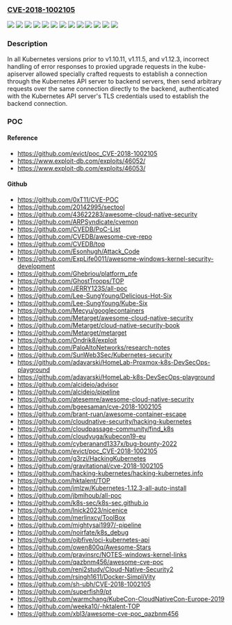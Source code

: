 ### [CVE-2018-1002105](https://cve.mitre.org/cgi-bin/cvename.cgi?name=CVE-2018-1002105)
![](https://img.shields.io/static/v1?label=Product&message=Kubernetes&color=blue)
![](https://img.shields.io/static/v1?label=Version&message=unspecified%20&color=brightgreen)
![](https://img.shields.io/static/v1?label=Version&message=v1.0.x%20&color=brightgreen)
![](https://img.shields.io/static/v1?label=Version&message=v1.1.x%20&color=brightgreen)
![](https://img.shields.io/static/v1?label=Version&message=v1.2.x%20&color=brightgreen)
![](https://img.shields.io/static/v1?label=Version&message=v1.3.x%20&color=brightgreen)
![](https://img.shields.io/static/v1?label=Version&message=v1.4.x%20&color=brightgreen)
![](https://img.shields.io/static/v1?label=Version&message=v1.5.x%20&color=brightgreen)
![](https://img.shields.io/static/v1?label=Version&message=v1.6.x%20&color=brightgreen)
![](https://img.shields.io/static/v1?label=Version&message=v1.7.x%20&color=brightgreen)
![](https://img.shields.io/static/v1?label=Version&message=v1.8.x%20&color=brightgreen)
![](https://img.shields.io/static/v1?label=Version&message=v1.9.x%20&color=brightgreen)
![](https://img.shields.io/static/v1?label=Vulnerability&message=Unchecked%20Error%20Condition&color=brightgreen)

### Description

In all Kubernetes versions prior to v1.10.11, v1.11.5, and v1.12.3, incorrect handling of error responses to proxied upgrade requests in the kube-apiserver allowed specially crafted requests to establish a connection through the Kubernetes API server to backend servers, then send arbitrary requests over the same connection directly to the backend, authenticated with the Kubernetes API server's TLS credentials used to establish the backend connection.

### POC

#### Reference
- https://github.com/evict/poc_CVE-2018-1002105
- https://www.exploit-db.com/exploits/46052/
- https://www.exploit-db.com/exploits/46053/

#### Github
- https://github.com/0xT11/CVE-POC
- https://github.com/20142995/sectool
- https://github.com/43622283/awesome-cloud-native-security
- https://github.com/ARPSyndicate/cvemon
- https://github.com/CVEDB/PoC-List
- https://github.com/CVEDB/awesome-cve-repo
- https://github.com/CVEDB/top
- https://github.com/Esonhugh/Attack_Code
- https://github.com/ExpLife0011/awesome-windows-kernel-security-development
- https://github.com/Ghebriou/platform_pfe
- https://github.com/GhostTroops/TOP
- https://github.com/JERRY123S/all-poc
- https://github.com/Lee-SungYoung/Delicious-Hot-Six
- https://github.com/Lee-SungYoung/Kube-Six
- https://github.com/Mecyu/googlecontainers
- https://github.com/Metarget/awesome-cloud-native-security
- https://github.com/Metarget/cloud-native-security-book
- https://github.com/Metarget/metarget
- https://github.com/Ondrik8/exploit
- https://github.com/PaloAltoNetworks/research-notes
- https://github.com/SunWeb3Sec/Kubernetes-security
- https://github.com/adavarski/HomeLab-Proxmox-k8s-DevSecOps-playground
- https://github.com/adavarski/HomeLab-k8s-DevSecOps-playground
- https://github.com/alcideio/advisor
- https://github.com/alcideio/pipeline
- https://github.com/atesemre/awesome-cloud-native-security
- https://github.com/bgeesaman/cve-2018-1002105
- https://github.com/brant-ruan/awesome-container-escape
- https://github.com/cloudnative-security/hacking-kubernetes
- https://github.com/cloudpassage-community/find_k8s
- https://github.com/cloudyuga/kubecon19-eu
- https://github.com/cyberanand1337x/bug-bounty-2022
- https://github.com/evict/poc_CVE-2018-1002105
- https://github.com/g3rzi/HackingKubernetes
- https://github.com/gravitational/cve-2018-1002105
- https://github.com/hacking-kubernetes/hacking-kubernetes.info
- https://github.com/hktalent/TOP
- https://github.com/imlzw/Kubernetes-1.12.3-all-auto-install
- https://github.com/jbmihoub/all-poc
- https://github.com/k8s-sec/k8s-sec.github.io
- https://github.com/lnick2023/nicenice
- https://github.com/merlinxcy/ToolBox
- https://github.com/mightysai1997/-pipeline
- https://github.com/noirfate/k8s_debug
- https://github.com/ojbfive/oci-kubernetes-api
- https://github.com/owen800q/Awesome-Stars
- https://github.com/pravinsrc/NOTES-windows-kernel-links
- https://github.com/qazbnm456/awesome-cve-poc
- https://github.com/reni2study/Cloud-Native-Security2
- https://github.com/rsingh1611/Docker-SimpliVity
- https://github.com/sh-ubh/CVE-2018-1002105
- https://github.com/superfish9/pt
- https://github.com/warmchang/KubeCon-CloudNativeCon-Europe-2019
- https://github.com/weeka10/-hktalent-TOP
- https://github.com/xbl3/awesome-cve-poc_qazbnm456

